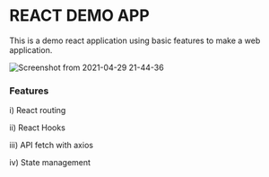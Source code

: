 # REACT DEMO APP
This is a demo react application using basic features to make a web application.

![Screenshot from 2021-04-29 21-44-36](https://user-images.githubusercontent.com/17265995/116602737-c9904180-a934-11eb-8abb-39a39ba8de63.jpg)

### Features

i) React routing

ii) React Hooks

iii) API fetch with axios 

iv) State management
